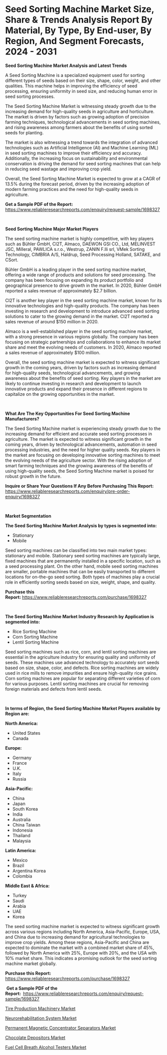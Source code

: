 <p><h1>Seed Sorting Machine Market Size, Share & Trends Analysis Report By Material, By Type, By End-user, By Region, And Segment Forecasts, 2024 - 2031</h1></p><p><strong>Seed Sorting Machine Market Analysis and Latest Trends</strong></p>
<p><p>A Seed Sorting Machine is a specialized equipment used for sorting different types of seeds based on their size, shape, color, weight, and other qualities. This machine helps in improving the efficiency of seed processing, ensuring uniformity in seed size, and reducing human error in seed sorting processes.</p><p>The Seed Sorting Machine Market is witnessing steady growth due to the increasing demand for high-quality seeds in agriculture and horticulture. The market is driven by factors such as growing adoption of precision farming techniques, technological advancements in seed sorting machines, and rising awareness among farmers about the benefits of using sorted seeds for planting.</p><p>The market is also witnessing a trend towards the integration of advanced technologies such as Artificial Intelligence (AI) and Machine Learning (ML) in seed sorting machines to improve their efficiency and accuracy. Additionally, the increasing focus on sustainability and environmental conservation is driving the demand for seed sorting machines that can help in reducing seed wastage and improving crop yield.</p><p>Overall, the Seed Sorting Machine Market is expected to grow at a CAGR of 13.5% during the forecast period, driven by the increasing adoption of modern farming practices and the need for high-quality seeds in agriculture.</p></p>
<p><strong>Get a Sample PDF of the Report:&nbsp;</strong> <a href="https://www.reliableresearchreports.com/enquiry/request-sample/1698327">https://www.reliableresearchreports.com/enquiry/request-sample/1698327</a></p>
<p>&nbsp;</p>
<p><strong>Seed Sorting Machine Major Market Players</strong></p>
<p><p>The seed sorting machine market is highly competitive, with key players such as Bühler GmbH, CI2T, Almaco, DAEWON GSI CO., Ltd, MELINVEST JSC, Milleral, PAWLICA s.r.o., Westrup, ZANIN F.lli srl, VMek Sorting Technology, CIMBRIA A/S, Haldrup, Seed Processing Holland, SATAKE, and CSort.</p><p>Bühler GmbH is a leading player in the seed sorting machine market, offering a wide range of products and solutions for seed processing. The company has been focusing on expanding its product portfolio and geographical presence to drive growth in the market. In 2020, Bühler GmbH reported a sales revenue of approximately $2.7 billion.</p><p>CI2T is another key player in the seed sorting machine market, known for its innovative technologies and high-quality products. The company has been investing in research and development to introduce advanced seed sorting solutions to cater to the growing demand in the market. CI2T reported a sales revenue of around $150 million in 2020.</p><p>Almaco is a well-established player in the seed sorting machine market, with a strong presence in various regions globally. The company has been focusing on strategic partnerships and collaborations to enhance its market share and meet the evolving needs of customers. In 2020, Almaco reported a sales revenue of approximately $100 million.</p><p>Overall, the seed sorting machine market is expected to witness significant growth in the coming years, driven by factors such as increasing demand for high-quality seeds, technological advancements, and growing awareness about the benefits of seed sorting. Key players in the market are likely to continue investing in research and development to launch innovative products and expand their presence in different regions to capitalize on the growing opportunities in the market.</p></p>
<p>&nbsp;</p>
<p><strong>What Are The Key Opportunities For Seed Sorting Machine Manufacturers?</strong></p>
<p><p>The Seed Sorting Machine market is experiencing steady growth due to the increasing demand for efficient and accurate seed sorting processes in agriculture. The market is expected to witness significant growth in the coming years, driven by technological advancements, automation in seed processing industries, and the need for higher quality seeds. Key players in the market are focusing on developing innovative sorting machines to meet the evolving needs of the agriculture sector. With the rising adoption of smart farming techniques and the growing awareness of the benefits of using high-quality seeds, the Seed Sorting Machine market is poised for robust growth in the future.</p></p>
<p><strong>Inquire or Share Your Questions If Any Before Purchasing This Report:</strong> <a href="https://www.reliableresearchreports.com/enquiry/pre-order-enquiry/1698327">https://www.reliableresearchreports.com/enquiry/pre-order-enquiry/1698327</a></p>
<p>&nbsp;</p>
<p><strong>Market Segmentation</strong></p>
<p><strong>The Seed Sorting Machine Market Analysis by types is segmented into:</strong></p>
<p><ul><li>Stationary</li><li>Mobile</li></ul></p>
<p><p>Seed sorting machines can be classified into two main market types: stationary and mobile. Stationary seed sorting machines are typically large, fixed machines that are permanently installed in a specific location, such as a seed processing plant. On the other hand, mobile seed sorting machines are smaller, portable machines that can be easily transported to different locations for on-the-go seed sorting. Both types of machines play a crucial role in efficiently sorting seeds based on size, weight, shape, and quality.</p></p>
<p><strong>Purchase this Report:&nbsp;</strong><a href="https://www.reliableresearchreports.com/purchase/1698327">https://www.reliableresearchreports.com/purchase/1698327</a></p>
<p>&nbsp;</p>
<p><strong>The Seed Sorting Machine Market Industry Research by Application is segmented into:</strong></p>
<p><ul><li>Rice Sorting Machine</li><li>Corn Sorting Machine</li><li>Lentil Sorting Machine</li></ul></p>
<p><p>Seed sorting machines such as rice, corn, and lentil sorting machines are essential in the agriculture industry for ensuring quality and uniformity of seeds. These machines use advanced technology to accurately sort seeds based on size, shape, color, and defects. Rice sorting machines are widely used in rice mills to remove impurities and ensure high-quality rice grains. Corn sorting machines are popular for separating different varieties of corn for various purposes. Lentil sorting machines are crucial for removing foreign materials and defects from lentil seeds.</p></p>
<p>&nbsp;</p>
<p><strong>In terms of Region, the Seed Sorting Machine Market Players available by Region are:</strong></p>
<p>
    <p> <strong> North America: </strong>
        <ul>
            <li>United States</li>
            <li>Canada</li>
        </ul>
        </p> 
    <p> <strong> Europe: </strong>
        <ul>
            <li>Germany</li>
            <li>France</li>
            <li>U.K.</li>
            <li>Italy</li>
            <li>Russia</li>
        </ul>
        </p> 
    <p> <strong> Asia-Pacific: </strong>
        <ul>
            <li>China</li>
            <li>Japan</li>
            <li>South Korea</li>
            <li>India</li>
            <li>Australia</li>
            <li>China Taiwan</li>
            <li>Indonesia</li>
            <li>Thailand</li>
            <li>Malaysia</li>
        </ul>
        </p> 
    <p> <strong> Latin America: </strong>
        <ul>
            <li>Mexico</li>
            <li>Brazil</li>
            <li>Argentina Korea</li>
            <li>Colombia</li>
        </ul>
        </p> 
    <p> <strong> Middle East & Africa: </strong>
        <ul>
            <li>Turkey</li>
            <li>Saudi</li>
            <li>Arabia</li>
            <li>UAE</li>
            <li>Korea</li>
        </ul>
    </p>
    </p>
<p><p>The seed sorting machine market is expected to witness significant growth across various regions including North America, Asia-Pacific, Europe, USA, and China due to increasing demand for agricultural technologies to improve crop yields. Among these regions, Asia-Pacific and China are expected to dominate the market with a combined market share of 45%, followed by North America with 25%, Europe with 20%, and the USA with 10% market share. This indicates a promising outlook for the seed sorting machine market globally.</p></p>
<p><strong>Purchase this Report: </strong><a href="https://www.reliableresearchreports.com/purchase/1698327">https://www.reliableresearchreports.com/purchase/1698327</a></p>
<p>&nbsp;<strong>Get a Sample PDF of the Report:&nbsp;&nbsp;</strong><a href="https://www.reliableresearchreports.com/enquiry/request-sample/1698327">https://www.reliableresearchreports.com/enquiry/request-sample/1698327</a></p>
<p><strong></strong></p>
<p><p><a href="https://medium.com/@cletusrice655/tire-production-machinery-market-analysis-and-sze-forecasted-for-period-from-2024-to-2031-03ff68624090">Tire Production Machinery Market</a></p><p><a href="https://medium.com/@cletusrice655/neurorehabilitation-system-market-trends-forecast-and-competitive-analysis-to-2031-0b6b3b783da6">Neurorehabilitation System Market</a></p><p><a href="https://github.com/irfadac/Market-Research-Report-List-2/blob/main/permanent-magnetic-concentrator-separators-market.md">Permanent Magnetic Concentrator Separators Market</a></p><p><a href="https://github.com/ashepherd82/Market-Research-Report-List-3/blob/main/chocolate-depositors-market.md">Chocolate Depositors Market</a></p><p><a href="https://issuu.com/reportprime-2/docs/fuel-cell-breath-alcohol-testers-market-size-2030.">Fuel Cell Breath Alcohol Testers Market</a></p></p>